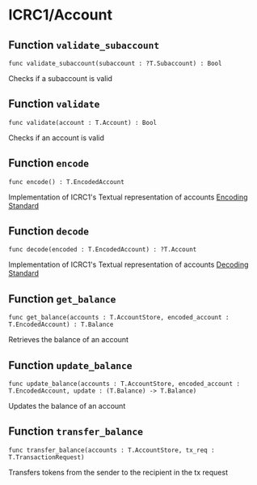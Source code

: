 # ICRC1/Account

## Function `validate_subaccount`
``` motoko no-repl
func validate_subaccount(subaccount : ?T.Subaccount) : Bool
```

Checks if a subaccount is valid

## Function `validate`
``` motoko no-repl
func validate(account : T.Account) : Bool
```

Checks if an account is valid

## Function `encode`
``` motoko no-repl
func encode() : T.EncodedAccount
```

Implementation of ICRC1's Textual representation of accounts [Encoding Standard](https://github.com/dfinity/ICRC-1/tree/main/standards/ICRC-1#encoding)

## Function `decode`
``` motoko no-repl
func decode(encoded : T.EncodedAccount) : ?T.Account
```

Implementation of ICRC1's Textual representation of accounts [Decoding Standard](https://github.com/dfinity/ICRC-1/tree/main/standards/ICRC-1#decoding)

## Function `get_balance`
``` motoko no-repl
func get_balance(accounts : T.AccountStore, encoded_account : T.EncodedAccount) : T.Balance
```

Retrieves the balance of an account

## Function `update_balance`
``` motoko no-repl
func update_balance(accounts : T.AccountStore, encoded_account : T.EncodedAccount, update : (T.Balance) -> T.Balance)
```

Updates the balance of an account

## Function `transfer_balance`
``` motoko no-repl
func transfer_balance(accounts : T.AccountStore, tx_req : T.TransactionRequest)
```

Transfers tokens from the sender to the
recipient in the tx request
